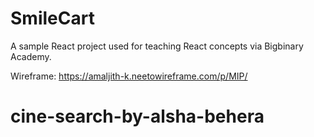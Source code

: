 # SmileCart

A sample React project used for teaching React concepts via Bigbinary Academy.

Wireframe: https://amaljith-k.neetowireframe.com/p/MIP/
# cine-search-by-alsha-behera
